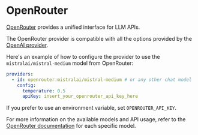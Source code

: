 # OpenRouter

[OpenRouter](https://openrouter.ai/) provides a unified interface for LLM APIs.

The OpenRouter provider is compatible with all the options provided by the [OpenAI provider](/docs/providers/openai/).

Here's an example of how to configure the provider to use the `mistralai/mistral-medium` model from OpenRouter:

```yaml
providers:
  - id: openrouter:mistralai/mistral-medium # or any other chat model
    config:
      temperature: 0.5
      apiKey: insert_your_openrouter_api_key_here
```

If you prefer to use an environment variable, set `OPENROUTER_API_KEY`.

For more information on the available models and API usage, refer to the [OpenRouter documentation](https://openrouter.ai/models/mistralai/mistral-medium?tab=api) for each specific model.
